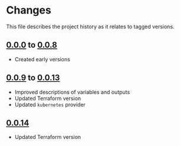 # Changes
This file describes the project history as it relates to tagged versions.

## [0.0.0](.) to [0.0.8](.)
- Created early versions

## [0.0.9](.) to [0.0.13](.)
- Improved descriptions of variables and outputs
- Updated Terraform version
- Updated `kubernetes` provider

## [0.0.14](.)
- Updated Terraform version
